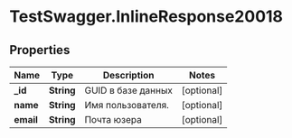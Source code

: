 # TestSwagger.InlineResponse20018

## Properties

Name | Type | Description | Notes
------------ | ------------- | ------------- | -------------
**_id** | **String** | GUID в базе данных | [optional] 
**name** | **String** | Имя пользователя. | [optional] 
**email** | **String** | Почта юзера | [optional] 


